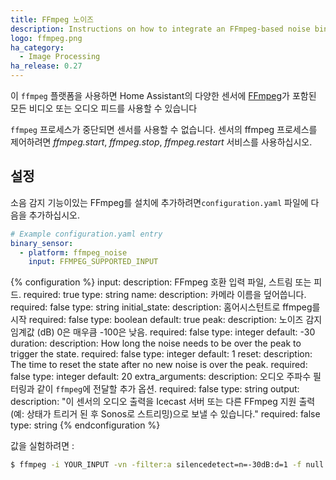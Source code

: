 ```yaml
---
title: FFmpeg 노이즈
description: Instructions on how to integrate an FFmpeg-based noise binary sensor
logo: ffmpeg.png
ha_category:
  - Image Processing
ha_release: 0.27
---
```


이 `ffmpeg` 플랫폼을 사용하면 Home Assistant의 다양한 센서에 [FFmpeg](https://www.ffmpeg.org/)가 포함된 모든 비디오 또는 오디오 피드를 사용할 수 있습니다

<div class='note'>

`ffmpeg` 프로세스가 중단되면 센서를 사용할 수 없습니다. 센서의 ffmpeg 프로세스를 제어하려면 *ffmpeg.start*, *ffmpeg.stop*, *ffmpeg.restart* 서비스를 사용하십시오.

</div>

## 설정

소음 감지 기능이있는 FFmpeg를 설치에 추가하려면`configuration.yaml` 파일에 다음을 추가하십시오.

```yaml
# Example configuration.yaml entry
binary_sensor:
  - platform: ffmpeg_noise
    input: FFMPEG_SUPPORTED_INPUT
```

{% configuration %}
input:
  description: FFmpeg 호환 입력 파일, 스트림 또는 피드.
  required: true
  type: string
name:
  description: 카메라 이름을 덮어씁니다.
  required: false
  type: string
initial_state:
  description: 홈어시스턴트로 ffmpeg를 시작
  required: false
  type: boolean
  default: true
peak:
  description: 노이즈 감지 임계값 (dB) 0은 매우큼 -100은 낮음.
  required: false
  type: integer
  default: -30
duration:
  description: How long the noise needs to be over the peak to trigger the state. 
  required: false
  type: integer
  default: 1
reset:
  description: The time to reset the state after no new noise is over the peak.
  required: false
  type: integer
  default: 20
extra_arguments:
  description: 오디오 주파수 필터링과 같이 `ffmpeg`에 전달할 추가 옵션.
  required: false
  type: string
output:
  description: "이 센서의 오디오 출력을 Icecast 서버 또는 다른 FFmpeg 지원 출력 (예: 상태가 트리거 된 후 Sonos로 스트리밍)으로 보낼 수 있습니다."
  required: false
  type: string
{% endconfiguration %}

값을 실험하려면 :

```bash
$ ffmpeg -i YOUR_INPUT -vn -filter:a silencedetect=n=-30dB:d=1 -f null -
```
